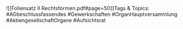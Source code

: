 
![[Foliensatz II Rechtsformen.pdf#page=50]]Tags & Topics:
   #AGbeschlussfassendes
   #Gewerkschaften
   #OrganHauptversammlung
   #AktiengesellschaftOrgane
   #Aufsichtsrat